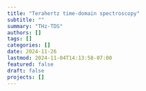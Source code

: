 ```yaml
---
title: "Terahertz time-domain spectroscopy"
subtitle: ""
summary: "THz-TDS"
authors: []
tags: []
categories: []
date: 2024-11-26
lastmod: 2024-11-04T14:13:58-07:00
featured: false
draft: false
projects: []
---
```



